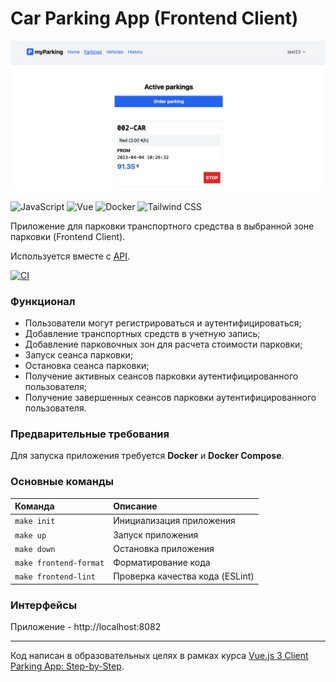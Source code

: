 # Car Parking App (Frontend Client)

![](docs/cover.png)

<img src="https://upload.wikimedia.org/wikipedia/commons/9/99/Unofficial_JavaScript_logo_2.svg" alt="JavaScript" title="Javascript" width="40" height="40"/> <img src="https://upload.wikimedia.org/wikipedia/commons/9/95/Vue.js_Logo_2.svg" alt="Vue" title="Vue" width="40" height="40"/> <img src="https://www.vectorlogo.zone/logos/docker/docker-tile.svg" alt="Docker" title="Docker" width="40" height="40"/> <img src="https://upload.wikimedia.org/wikipedia/commons/d/d5/Tailwind_CSS_Logo.svg" alt="Tailwind CSS" title="Tailwind CSS" width="40" height="40"/>

Приложение для парковки транспортного средства в выбранной зоне парковки (Frontend Client).

Используется вместе с [API](https://github.com/poymanov/laravel-daily-car-parking-app-api).

[![CI](https://github.com/poymanov/laravel-daily-car-parking-app-frontend-vue/actions/workflows/ci.yml/badge.svg)](https://github.com/poymanov/laravel-daily-car-parking-app-frontend-vue/actions/workflows/ci.yml)

### Функционал

- Пользователи могут регистрироваться и аутентифицироваться;
- Добавление транспортных средств в учетную запись;
- Добавление парковочных зон для расчета стоимости парковки;
- Запуск сеанса парковки;
- Остановка сеанса парковки;
- Получение активных сеансов парковки аутентифицированного пользователя;
- Получение завершенных сеансов парковки аутентифицированного пользователя.

### Предварительные требования

Для запуска приложения требуется **Docker** и **Docker Compose**.

### Основные команды

| Команда                | Описание                        |
|:-----------------------|:--------------------------------|
| `make init`            | Инициализация приложения        |
| `make up`              | Запуск приложения               |
| `make down`            | Остановка приложения            |
| `make frontend-format` | Форматирование кода             |
| `make frontend-lint`   | Проверка качества кода (ESLint) |

### Интерфейсы

Приложение - http://localhost:8082

---

Код написан в образовательных целях в рамках курса [Vue.js 3 Client Parking App: Step-by-Step](https://laraveldaily.com/course/vue-client-parking-app-laravel-api).
